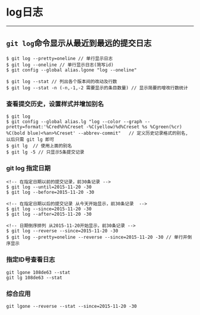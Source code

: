 # log日志
---
## `git log`命令显示从最近到最远的提交日志
```shell
$ git log --pretty=oneline // 单行显示日志
$ git log --oneline // 单行显示日志(简写id)
$ git config --global alias.lgone "log --oneline"

$ git log --stat // 列出各个版本间的改动及行数
$ git log --stat -n (-n,-1,-2 需要显示的条目数量) // 显示简要的增改行数统计

```
### 查看提交历史，设置样式并增加别名
```shell
$ git log
$ git config --global alias.lg "log --color --graph --pretty=format:'%Cred%h%Creset -%C(yellow)%d%Creset %s %Cgreen(%cr) %C(bold blue)<%an>%Creset' --abbrev-commit"   // 定义历史记录格式的别名, 以后只需 git lg 即可
$ git lg  // 使用上面的别名
$ git lg -5 // 只显示5条提交记录
```

### git log 指定日期
```git
<!-- 在指定日期以前的提交记录，前30条记录 -->
$ git log --until=2015-11-20 -30  
$ git log --before=2015-11-20 -30  
```
```git
<!-- 在指定日期以后的提交记录 从今天开始显示，前30条记录  -->
$ git log --since=2015-11-20 -30  
$ git log --after=2015-11-20 -30

<!-- 日期倒序排列 从2015-11-20开始显示，前30条记录 -->
$ git log --reverse --since=2015-11-20 -30
$ git log --pretty=oneline --reverse --since=2015-11-20 -30 // 单行并倒序显示

```
### 指定ID号查看日志
```git
git lgone 108de63 --stat
git lg 108de63 --stat
```

### 综合应用
```git
git lgone --reverse --stat --since=2015-11-20 -30
```
